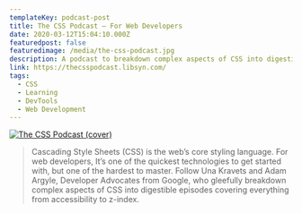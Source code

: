 ```yaml
---
templateKey: podcast-post
title: The CSS Podcast — For Web Developers
date: 2020-03-12T15:04:10.000Z
featuredpost: false
featuredimage: /media/the-css-podcast.jpg
description: A podcast to breakdown complex aspects of CSS into digestible episodes, covering everything from accessibility to z-index.
link: https://thecsspodcast.libsyn.com/
tags:
  - CSS
  - Learning
  - DevTools
  - Web Development
---
```


[![The CSS Podcast (cover)](/media/the-css-podcast.jpg)](https://thecsspodcast.libsyn.com/ "Go to The CSS Podcast's website")

> Cascading Style Sheets (CSS) is the web’s core styling language. For web developers, It’s one of the quickest technologies to get started with, but one of the hardest to master. Follow Una Kravets and Adam Argyle, Developer Advocates from Google, who gleefully breakdown complex aspects of CSS into digestible episodes covering everything from accessibility to z-index.
